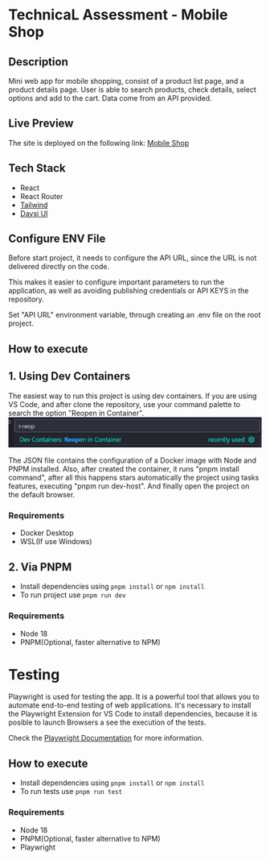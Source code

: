 # TechnicaL Assessment - Mobile Shop

## Description
Mini web app for mobile shopping, consist of a product list page, and a product details page. User is able to search products, check details, select options and add to the cart. Data come from an API provided.

## Live Preview
The site is deployed on the following link:
[Mobile Shop](https://mobile-shop-nine.vercel.app/)

## Tech Stack
- React
- React Router
- [Tailwind](https://tailwindcss.com/docs/skew)
- [Daysi UI](https://daisyui.com/)

## Configure ENV File
Before start project, it needs to configure the API URL, since the URL is not delivered directly on the code. 

This makes it easier to configure important parameters to run the application, as well as avoiding publishing credentials or API KEYS in the repository.

Set "API URL" environment variable, through creating an .env file on the root project.
 
## How to execute

## 1. Using Dev Containers

The easiest way to run this project is using dev containers. If you are using VS Code, and after clone the repository, use your command palette to search the option "Reopen in Container".
![Dev Container](/public/docs/devcontainer.png)

The JSON file contains the configuration of a Docker image with Node and PNPM installed. Also, after created the container, it runs "pnpm install command", after all this happens stars automatically the project using tasks features, executing "pnpm run dev-host". And finally open the project on the default browser.

### Requirements
- Docker Desktop
- WSL(If use Windows)

## 2. Via PNPM
- Install dependencies using `pnpm install` or `npm install`
- To run project use `pnpm run dev`

### Requirements
- Node 18
- PNPM(Optional, faster alternative to NPM)

# Testing
Playwright is used for testing the app. It is a powerful tool that allows you to automate end-to-end testing of web applications. It's necessary to install the Playwright Extension for VS Code to install dependencies, because it is posible to launch Browsers a see the execution of the tests.

Check the [Playwright Documentation](https://playwright.dev/docs/intro) for more information.

## How to execute
- Install dependencies using `pnpm install` or `npm install`
- To run tests use `pnpm run test`

### Requirements
- Node 18
- PNPM(Optional, faster alternative to NPM)
- Playwright